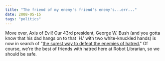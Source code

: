 ```yaml
---
title: "The friend of my enemy's friend's enemy's...err..."
date: 2008-05-15
tags: "politics"
---
```


Move over, Axis of Evil! Our 43rd president, George W. Bush (and you gotta know that his dad hangs on to that 'H.' with two white-knuckled hands) is now in search of "[the surest way to defeat the enemies of hatred.](http://ap.google.com/article/ALeqM5hkf--m78S6F3LZAcz4sVHGGCQSTgD90LMAR00)" Of course, we're the best of friends with hatred here at Robot Librarian, so we should be safe.
